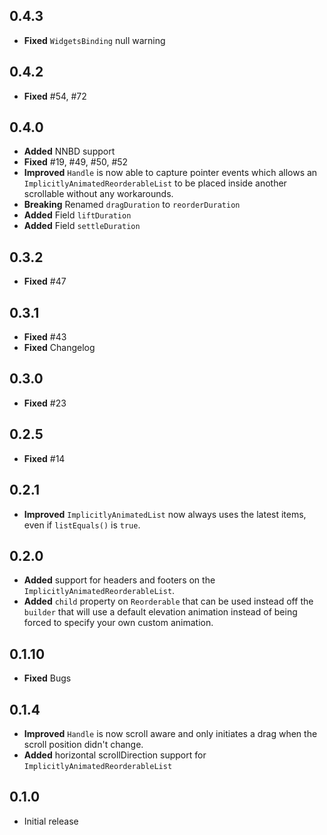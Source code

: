## 0.4.3
* **Fixed** `WidgetsBinding` null warning

## 0.4.2
* **Fixed** #54, #72

## 0.4.0
* **Added** NNBD support
* **Fixed** #19, #49, #50, #52
* **Improved** `Handle` is now able to capture pointer events which allows an `ImplicitlyAnimatedReorderableList` to be placed inside another scrollable without any workarounds.
* **Breaking** Renamed `dragDuration` to `reorderDuration`
* **Added** Field `liftDuration`
* **Added** Field `settleDuration`

## 0.3.2

* **Fixed** #47

## 0.3.1

* **Fixed** #43
* **Fixed** Changelog

## 0.3.0

* **Fixed** #23

## 0.2.5

* **Fixed** #14

## 0.2.1

* **Improved** `ImplicitlyAnimatedList` now always uses the latest items, even if `listEquals()` is `true`.

## 0.2.0

* **Added** support for headers and footers on the `ImplicitlyAnimatedReorderableList`.
* **Added** `child` property on `Reorderable` that can be used instead off the `builder` that will use a default elevation animation instead of being forced to specify your own custom animation.

## 0.1.10

* **Fixed** Bugs

## 0.1.4

* **Improved** `Handle` is now scroll aware and only initiates a drag when the scroll position didn't change.
* **Added** horizontal scrollDirection support for `ImplicitlyAnimatedReorderableList`

## 0.1.0

* Initial release
